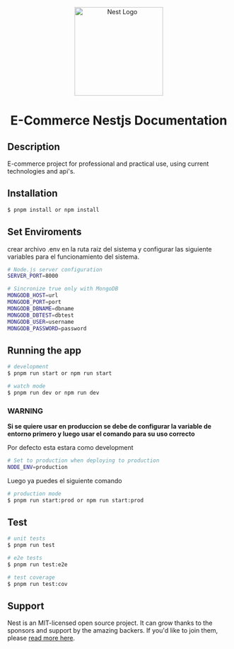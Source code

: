 <p align="center">
  <a href="http://nestjs.com/" target="blank"><img src="https://nestjs.com/img/logo-small.svg" width="200" alt="Nest Logo" /></a>
</p>

<h1 align="center">E-Commerce Nestjs Documentation</h1>

## Description

E-commerce project for professional and practical use, using current technologies and api's.


## Installation

```bash
$ pnpm install or npm install
```

## Set Enviroments
crear archivo .env en la ruta raiz del sistema y configurar las siguiente variables para el funcionamiento del sistema.

```bash
# Node.js server configuration
SERVER_PORT=8000

# Sincronize true only with MongoDB
MONGODB_HOST=url
MONGODB_PORT=port
MONGODB_DBNAME=dbname
MONGODB_DBTEST=dbtest
MONGODB_USER=username
MONGODB_PASSWORD=password
```

## Running the app

```bash
# development
$ pnpm run start or npm run start

# watch mode
$ pnpm run dev or npm run dev
```

### WARNING
**Si se quiere usar en produccion se debe de configurar la variable de entorno primero y luego usar el comando para su uso correcto**

Por defecto esta estara como development

```bash
# Set to production when deploying to production
NODE_ENV=production
```

Luego ya puedes el siguiente comando
```bash
# production mode
$ pnpm run start:prod or npm run start:prod
```

## Test

```bash
# unit tests
$ pnpm run test

# e2e tests
$ pnpm run test:e2e

# test coverage
$ pnpm run test:cov
```

## Support

Nest is an MIT-licensed open source project. It can grow thanks to the sponsors and support by the amazing backers. If you'd like to join them, please [read more here](https://docs.nestjs.com/support).